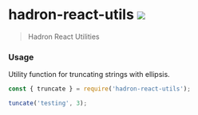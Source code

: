 # hadron-react-utils [![][npm_img]][npm_url]

> Hadron React Utilities

### Usage

Utility function for truncating strings with ellipsis.

```javascript
const { truncate } = require('hadron-react-utils');

tuncate('testing', 3);
```

[npm_img]: https://img.shields.io/npm/v/hadron-react-utils.svg?style=flat-square
[npm_url]: https://www.npmjs.org/package/hadron-react-utils
